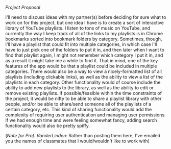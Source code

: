 *Project Proposal*

I'll need to discuss ideas with my partner(s) before deciding for sure what to work on for this project, but one idea I have is to create a sort of interactive library of YouTube playlists. I listen to tons of music on YouTube, and currently the way I keep track of all of the links to my playlists is in Chrome bookmarks sorted into bookmark folders by category. Sometimes, though, I'll have a playlist that could fit into multiple categories, in which case I'll have to just pick one of the folders to put it in, and then later when I want to find that playlist again, I might not remember which category I put it in, and as a result it might take me a while to find it. That in mind, one of the key features of the app would be that a playlist could be included in multiple categories. There would also be a way to view a nicely-formatted list of all playlists (including clickable links), as well as the ability to view a list of the playlists in each category. Other functionality would of course include the ability to add new playlists to the library, as well as the ability to edit or remove existing playlists. If possible/feasible within the time constraints of the project, it would be nifty to be able to share a playlist library with other people, and/or be able to share/send someone all of the playlists of a certain category, etc. This kind of sharing functionality would add the complexity of requiring user authentication and managing user permissions. If we had enough time and were feeling somewhat fancy, adding search functionality would also be pretty spiffy.

(*Note for Prof. VanderLinden:* Rather than posting them here, I've emailed you the names of classmates that I would/wouldn't like to work with)

